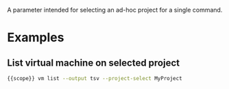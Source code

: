 A parameter intended for selecting an ad-hoc project for a single command.

# Examples

## List virtual machine on selected project

```bash
{{scope}} vm list --output tsv --project-select MyProject
```
